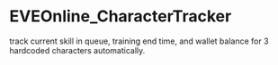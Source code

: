 # EVEOnline_CharacterTracker
track current skill in queue, training end time, and wallet balance for 3 hardcoded characters automatically.
